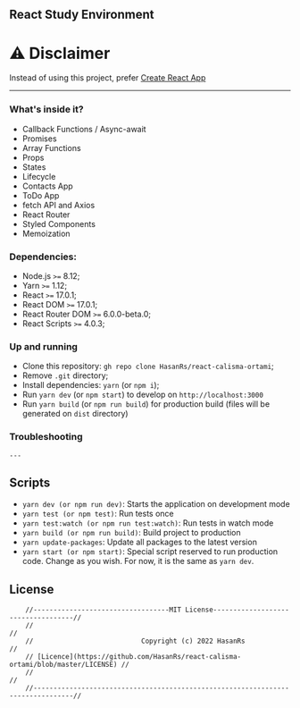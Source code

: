 ## React Study Environment

# ⚠️  Disclaimer

Instead of using this project, prefer  [Create React App](https://create-react-app.dev/)

----------

### What's inside it?

-   Callback Functions / Async-await
-   Promises
-   Array Functions
-   Props
-   States
-   Lifecycle
-   Contacts App 
-   ToDo App
-   fetch API and Axios
-   React Router
-   Styled Components
-   Memoization


### Dependencies:

-   Node.js  `>=`  8.12;
-   Yarn  `>=`  1.12;
-   React  `>=`  17.0.1;
-   React DOM  `>=`  17.0.1;
-   React Router DOM  `>=`  6.0.0-beta.0;
-   React Scripts  `>=`  4.0.3;

### Up and running

-   Clone this repository:  `gh repo clone HasanRs/react-calisma-ortami`;
-   Remove  `.git`  directory;
-   Install dependencies:  `yarn`  (or  `npm i`);
-   Run  `yarn dev`  (or  `npm start`) to develop on  `http://localhost:3000`
-   Run  `yarn build`  (or  `npm run build`) for production build (files will be generated on  `dist`  directory)

### Troubleshooting
    ---

## Scripts

-   `yarn dev (or npm run dev)`: Starts the application on development mode
-   `yarn test (or npm test)`: Run tests once
-   `yarn test:watch (or npm run test:watch)`: Run tests in watch mode
-   `yarn build (or npm run build)`: Build project to production
-   `yarn update-packages`: Update all packages to the latest version
-   `yarn start (or npm start)`: Special script reserved to run production code. Change as you wish. For now, it is the same as  `yarn dev`.

## License

        //----------------------------------MIT License-----------------------------------//
        //                                                                                //
        //                           Copyright (c) 2022 HasanRs                           //        
        // [Licence](https://github.com/HasanRs/react-calisma-ortami/blob/master/LICENSE) //
        //                                                                                //
        //--------------------------------------------------------------------------------//
